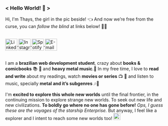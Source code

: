 ### < Hello World! 🖖 > </br>

Hi, I'm Thays, the girl in the pic beside! 👈 And now we’re free from the curse, you can *follow the blind* at links below! 🧙‍🖤 <br></br>

<a target="_blank" href="https://www.linkedin.com/in/m-thays-costa/">
  <img align="center" alt="LinkedIN" width="38px" src="https://image.flaticon.com/icons/svg/1384/1384014.svg" />
</a>

<a target="_blank" href="https://www.instagram.com/missentropia_/?hl=pt-br">
  <img align="center" alt="Instagram" width="38px" src="https://image.flaticon.com/icons/svg/1384/1384015.svg" />
</a>

<a target="_blank" href="https://open.spotify.com/user/12173725478">
  <img align="center" alt="Spotify" width="38px" src="https://image.flaticon.com/icons/svg/49/49097.svg" />
</a>

<a target="_blank" href="mailto:thayscosta3@gmail.com">
  <img align="center" alt="E-mail" width="38px" src="https://image.flaticon.com/icons/svg/95/95627.svg" /><br>
</a>


</br>


I am a **brazilian web development student**, crazy about **books & comicbooks** 📚 💭 and **heavy metal music**.🤘 In my free time, I love to **read and write** about my readings, watch **movies or series** 📺 🧛‍  and listen to music, specially **metal and it’s subgenres** 🎶🤘 
</br><br>
I'm **excited to explore this whole new worlds** until the final frontier, in the continuing mission to explore strange new worlds. To seek out new life and new civilizations. **To boldly go where no one has gone before!** *Ops, I guess these are the voyages of the starship Enterprise.* But anyway, I feel like a explorer and I intent to reach some new worlds too! <img width="22px" src="https://media1.giphy.com/media/dJezVlwfVulTykjRQj/giphy.gif" alt="gif de um foguete"><br>



